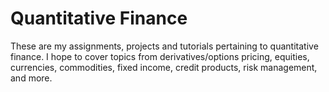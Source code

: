 # Quantitative Finance

These are my assignments, projects and tutorials pertaining to quantitative finance. I hope to cover topics from derivatives/options pricing, equities, currencies, commodities, fixed income, credit products, risk management, and more.
